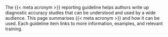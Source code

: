 The {{< meta acronym >}} reporting guideline helps authors write up diagnostic accuracy studies that can be understood and used by a wide audience. This page summarises {{< meta acronym >}} and how it can be used. Each guideline item links to more information, examples, and relevant training.